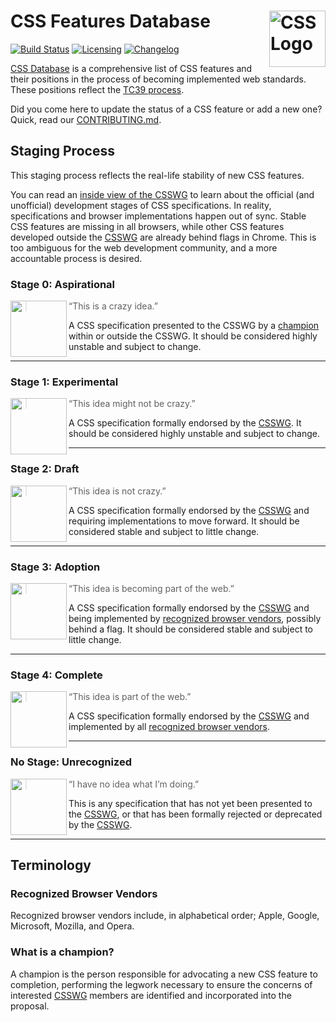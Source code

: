 # CSS Features Database [<img src="https://rawgit.com/jonathantneal/media-expressions-spec/gh-pages/css-logo.svg" alt="CSS Logo" width="90" height="90" align="right">][CSS Database]

[![Build Status][cli-img]][cli-url]
[![Licensing][lic-img]][lic-url]
[![Changelog][log-img]][log-url]

[CSS Database] is a comprehensive list of CSS features and their positions in the process of becoming implemented web standards. These positions reflect the [TC39 process].

Did you come here to update the status of a CSS feature or add a new one? Quick, read our [CONTRIBUTING.md].

## Staging Process

This staging process reflects the real-life stability of new CSS features.

You can read an [inside view of the CSSWG] to learn about the official (and unofficial) development stages of CSS specifications. In reality, specifications and browser implementations happen out of sync. Stable CSS features are missing in all browsers, while other CSS features developed outside the [CSSWG] are already behind flags in Chrome. This is too ambiguous for the web development community, and a more accountable process is desired.


### Stage 0: Aspirational
<img src="https://dl.dropboxusercontent.com/u/18590/stage--0.png" width="90px" height="90px" align="left">

> “This is a crazy idea.”

A CSS specification presented to the CSSWG by a [champion] within or outside the CSSWG. It should be considered highly unstable and subject to change.

---

### Stage 1: Experimental

<img src="https://dl.dropboxusercontent.com/u/18590/stage--1.png" width="90px" height="90px" align="left">

> “This idea might not be crazy.”

A CSS specification formally endorsed by the [CSSWG]. It should be considered highly unstable and subject to change.

---

### Stage 2: Draft

<img src="https://dl.dropboxusercontent.com/u/18590/stage--2.png" width="90px" height="90px" align="left">

> “This idea is not crazy.”

A CSS specification formally endorsed by the [CSSWG] and requiring implementations to move forward. It should be considered stable and subject to little change.

---

### Stage 3: Adoption

<img src="https://dl.dropboxusercontent.com/u/18590/stage--3.png" width="90px" height="90px" align="left">

> “This idea is becoming part of the web.”

A CSS specification formally endorsed by the [CSSWG] and being implemented by [recognized browser vendors](#recognized-browser-vendors), possibly behind a flag. It should be considered stable and subject to little change.

---

### Stage 4: Complete

<img src="https://dl.dropboxusercontent.com/u/18590/stage-4.png" width="90px" height="90px" align="left">

> “This idea is part of the web.”

A CSS specification formally endorsed by the [CSSWG] and implemented by all [recognized browser vendors](#recognized-browser-vendors).

---

### No Stage: Unrecognized

<img src="https://dl.dropboxusercontent.com/u/18590/x.png" width="90px" height="90px" align="left">

> “I have no idea what I’m doing.”

This is any specification that has not yet been presented to the [CSSWG], or that has been formally rejected or deprecated by the [CSSWG].

---

## Terminology

### Recognized Browser Vendors

Recognized browser vendors include, in alphabetical order; Apple, Google, Microsoft, Mozilla, and Opera.

### What is a champion?

A champion is the person responsible for advocating a new CSS feature to completion, performing the legwork necessary to ensure the concerns of interested [CSSWG] members are identified and incorporated into the proposal.

[Champion]: #champion
[CSSWG]: https://wiki.csswg.org/spec
[CSS Database]: https://github.com/jonathantneal/css-db
[CONTRIBUTING.md]: CONTRIBUTING.md
[fork this project]: fork
[inside view of the CSSWG]: http://fantasai.inkedblade.net/weblog/2011/inside-csswg/process
[TC39 process]: https://thefeedbackloop.xyz/tc39-a-process-sketch-stages-0-and-1/

[npm-url]: https://www.npmjs.com/package/css-db
[npm-img]: https://img.shields.io/npm/v/css-db.svg
[cli-url]: https://travis-ci.org/jonathantneal/css-db
[cli-img]: https://img.shields.io/travis/jonathantneal/css-db.svg
[lic-url]: LICENSE.md
[lic-img]: https://img.shields.io/badge/license-CC0--1.0-blue.svg
[log-url]: CHANGELOG.md
[log-img]: https://img.shields.io/badge/changelog-md-blue.svg
[git-url]: https://gitter.im/postcss/postcss
[git-img]: https://img.shields.io/badge/chat-gitter-blue.svg
